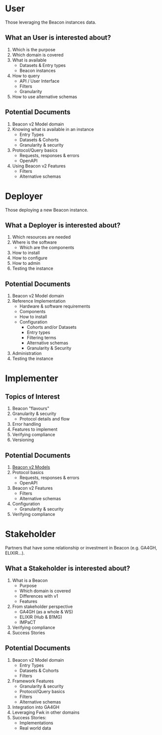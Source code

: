 # User

Those leveraging the Beacon instances data.

## What an User is interested about?

1. Which is the purpose
1. Which domain is covered
1. What is available
    * Datasets & Entry types
    * Beacon instances
1. How to query
    * API / User Interface
    * Filters
    * Granularity
1. How to use alternative schemas

## Potential Documents

1. Beacon v2 Model domain
1. Knowing what is available in an instance
    * Entry Types
    * Datasets & Cohorts
    * Granularity & security
1. Protocol/Query basics
    * Requests, responses & errors
    * OpenAPI
1. Using Beacon v2 Features
    * Filters
    * Alternative schemas



# Deployer

Those deploying a new Beacon instance.

## What a Deployer is interested about?

1. Which resources are needed
1. Where is the software
    * Which are the components
1. How to install
1. How to configure
1. How to admin
1. Testing the instance


## Potential Documents

1. Beacon v2 Model domain
1. Reference Implementation
    * Hardware & software requirements
    * Components
    * How to install
    * Configuration
        * Cohorts and/or Datasets
        * Entry types
        * Filtering terms
        * Alternative schemas
        * Granularity & Security
1. Administration
1. Testing the instance




# Implementer

## Topics of Interest

1. Beacon "flavours"
1. Granularity & security
    * Protocol details and flow
1. Error handling
1. Features to implement
1. Verifying compliance
1. Versioning

## Potential Documents

1. [Beacon v2 Models](./models.md)
1. Protocol basics
    * Requests, responses & errors
    * OpenAPI
1. Beacon v2 Features
    * Filters
    * Alternative schemas
1. Configuration
    * Granularity & security
1. Verifying compliance


# Stakeholder

Partners that have some relationship or investment in Beacon (e.g. GA4GH, ELIXIR...).

## What a Stakeholder is interested about?

1. What is a Beacon
    * Purpose
    * Which domain is covered
    * Differences with v1
    * Features
1. From stakeholder perspective
    * GA4GH (as a whole & WS)
    * ELIXIR (Hub & B1MG)
    * IMPaCT
1. Verifying compliance
1. Success Stories

## Potential Documents

1. Beacon v2 Model domain
    * Entry Types
    * Datasets & Cohorts
    * Filters
1. Framework Features
    * Granularity & security
    * Protocol/Query basics
    * Filters
    * Alternative schemas
1. Integration into GA4GH
1. Leveraging Fwk in other domains
1. Success Stories:
    * Implementations
    * Real world data


